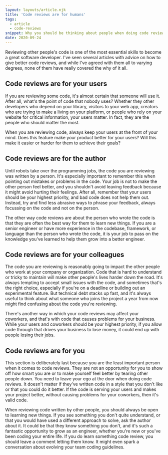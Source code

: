 ```yaml
---
layout: layouts/article.njk
title: 'Code reviews are for humans'
tags:
  - article
  - code-reviews
snippet: Why you should be thinking about people when doing code reviews
date: 2020-09-24
---
```


Reviewing other people's code is one of the most essential skills to become a great software developer. I've seen several articles with advice on how to give better code reviews, and while I've agreed with them all to varying degrees, none of them have really covered the why of it all.

## Code reviews are for your users

If you are reviewing some code, it's almost certain that someone will use it. After all, what's the point of code that nobody uses? Whether they other developers who depend on your library, visitors to your web app, creators who are trying to make a living on your platform, or people who rely on your website for critical information, your users matter. In fact, they are the people who should matter the most.

When you are reviewing code, always keep your users at the front of your mind. Does this feature make your product better for your users? Will this make it easier or harder for them to achieve their goals?

## Code reviews are for the author

Until robots take over the programming jobs, the code you are reviewing was written by a person. It's especially important to remember this when pointing out mistakes or problems in the code. Your job is not to make the other person feel better, and you shouldn't avoid leaving feedback because it might avoid hurting their feelings. After all, remember that your users should be your highest priority, and bad code does not help them out. Instead, try and find less abrasive ways to phrase your feedback, always focussing on the code and not on the person.

The other way code reviews are about the person who wrote the code is that they are often the best way for them to learn new things. If you are a senior engineer or have more experience in the codebase, framework, or language than the person who wrote the code, it is your job to pass on the knowledge you've learned to help them grow into a better engineer.

## Code reviews are for your colleagues

The code you are reviewing is reasonably going to impact the other people who work at your company or organization. Code that is hard to understand or tricky to maintain will make other people's lives harder down the road. It's always tempting to accept small issues with the code, and sometimes that's the right choice, especially if you're on a deadline or building out an experimental feature. But technical debt stacks up fast, and it's always useful to think about what someone who joins the project a year from now might find confusing about the code you're reviewing.

There's another way in which your code reviews may affect your coworkers, and that's with code that causes problems for your business. While your users and coworkers should be your highest priority, if you allow code through that drives your business to lose money, it could end up with people losing their jobs.

## Code reviews are for you

This section is deliberately last because you are the least important person when it comes to code reviews. They are not an opportunity for you to show off how smart you are or to make yourself feel better by tearing other people down. You need to leave your ego at the door when doing code reviews. It doesn't matter if they've written code in a style that you don't like or that you could do it better. If the code is serving your users and makes your project better, without causing problems for your coworkers, then it's valid code.

When reviewing code written by other people, you should always be open to learning new things. If you see something you don't quite understand, or that you would have used a different approach to solve, ask the author about it. It could be that they know something you don't, and it's such a fantastic opportunity to grow as an engineer, whether you're new or you've been coding your entire life. If you do learn something code review, you should leave a comment letting them know. It might even spark a conversation about evolving your team coding guidelines.

